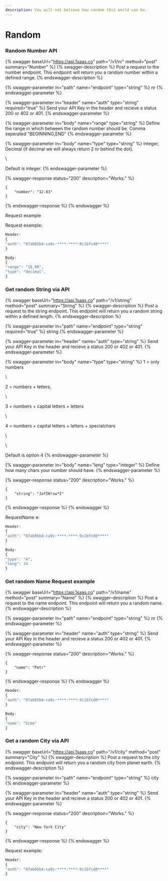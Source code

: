 ```yaml
---
description: You will not believe how random this world can be.
---
```


# Random

### Random Number API&#x20;

{% swagger baseUrl="https://api.1saas.co" path="/v1/nr" method="post" summary="Number" %}
{% swagger-description %}
Post a request to the number endpoint. This endpoint will return you a random number within a defined range.
{% endswagger-description %}

{% swagger-parameter in="path" name="endpoint" type="string" %}
nr
{% endswagger-parameter %}

{% swagger-parameter in="header" name="auth" type="string" required="true" %}
Send your API Key in the header and recieve a status 200 or 402 or 401.
{% endswagger-parameter %}

{% swagger-parameter in="body" name="range" type="string" %}
Define the range in which between the random number should be. Comma seperated "BEGINNING,END"
{% endswagger-parameter %}

{% swagger-parameter in="body" name="type" type="string" %}
Integer, Decimal (if decimal we will always return 2 nr behind the dot).

\


Default is integer. 
{% endswagger-parameter %}

{% swagger-response status="200" description="Works." %}
```
{
    "number": "12.03"
}
```
{% endswagger-response %}
{% endswagger %}

Request example

Request example:

```javascript
Header:
{
"auth": "97ab95b4-ca9c-****-****-9c1bfcd0****"
}

Body:
{ 
"range": "10,90",
"type": "decimal",
} 
```

### Get random String via API

{% swagger baseUrl="https://api.1saas.co" path="/v1/string" method="post" summary="String" %}
{% swagger-description %}
Post a request to the string endpoint. This endpoint will return you a random string within a defined length.
{% endswagger-description %}

{% swagger-parameter in="path" name="endpoint" type="string" required="true" %}
string
{% endswagger-parameter %}

{% swagger-parameter in="header" name="auth" type="string" %}
Send your API Key in the header and recieve a status 200 or 402 or 401.
{% endswagger-parameter %}

{% swagger-parameter in="body" name="type" type="string" %}
1 = only numbers 

\


2 = numbers + letters, 

\


3 = numbers + capital letters + letters

\


4 = numbers + capital letters + letters + specialchars

\




\


Default is option 4
{% endswagger-parameter %}

{% swagger-parameter in="body" name="leng" type="integer" %}
Define how many chars your number should have. 
{% endswagger-parameter %}

{% swagger-response status="200" description="Works." %}
```
{
    "string": "JafIN!sw*I"
}
```
{% endswagger-response %}
{% endswagger %}

RequestName e:

```javascript
Header:
{
"auth": "97ab95b4-ca9c-****-****-9c1bfcd0****"
}

Body:
{ 
"type": "4",
"leng": 10
} 
```

### Get random Name Request example

{% swagger baseUrl="https://api.1saas.co" path="/v1/name" method="post" summary="Name" %}
{% swagger-description %}
Post a request to the name endpoint. This endpoint will return you a random name.
{% endswagger-description %}

{% swagger-parameter in="path" name="endpoint" type="string" %}
nr
{% endswagger-parameter %}

{% swagger-parameter in="header" name="auth" type="string" %}
Send your API Key in the header and recieve a status 200 or 402 or 401.
{% endswagger-parameter %}

{% swagger-response status="200" description="Works." %}
```
{
    "name": "Petr"
}
```
{% endswagger-response %}
{% endswagger %}

```javascript
Header:
{
"auth": "97ab95b4-ca9c-****-****-9c1bfcd0****"
}

Body:
{ 
"name": "Simo"
} 
```

### Get a random City via API

{% swagger baseUrl="https://api.1saas.co" path="/v1/city" method="post" summary="City" %}
{% swagger-description %}
Post a request to the city endpoint. This endpoint will return you a random city from planet earth.
{% endswagger-description %}

{% swagger-parameter in="path" name="endpoint" type="string" %}
city
{% endswagger-parameter %}

{% swagger-parameter in="header" name="auth" type="string" %}
Send your API Key in the header and recieve a status 200 or 402 or 401.
{% endswagger-parameter %}

{% swagger-response status="200" description="Works." %}
```
{
    "city": "New York City"
}
```
{% endswagger-response %}
{% endswagger %}

Request example:

```javascript
Header:
{
"auth": "97ab95b4-ca9c-****-****-9c1bfcd0****"
}
```

